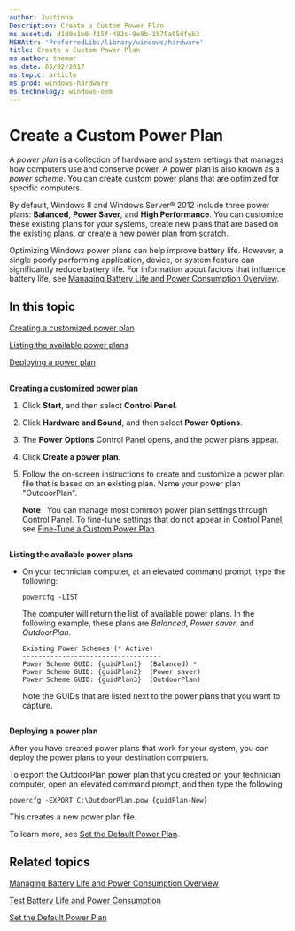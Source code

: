 ```yaml
---
author: Justinha
Description: Create a Custom Power Plan
ms.assetid: d1d0e1b0-f15f-482c-9e9b-1b75a05dfeb3
MSHAttr: 'PreferredLib:/library/windows/hardware'
title: Create a Custom Power Plan
ms.author: themar
ms.date: 05/02/2017
ms.topic: article
ms.prod: windows-hardware
ms.technology: windows-oem
---
```


# Create a Custom Power Plan


A *power plan* is a collection of hardware and system settings that manages how computers use and conserve power. A power plan is also known as a *power scheme*. You can create custom power plans that are optimized for specific computers.

By default, Windows 8 and Windows Server® 2012 include three power plans: **Balanced**, **Power Saver**, and **High Performance**. You can customize these existing plans for your systems, create new plans that are based on the existing plans, or create a new power plan from scratch.

Optimizing Windows power plans can help improve battery life. However, a single poorly performing application, device, or system feature can significantly reduce battery life. For information about factors that influence battery life, see [Managing Battery Life and Power Consumption Overview](managing-battery-life-and-power-consumption-overview-technicalreference.md).

## <span id="In_this_topic"></span><span id="in_this_topic"></span><span id="IN_THIS_TOPIC"></span>In this topic


[Creating a customized power plan](#createcustomizedplan)

[Listing the available power plans](#listpowerplans)

[Deploying a power plan](#deploypowerplan)

## <span id="CreateCustomizedPlan"></span><span id="createcustomizedplan"></span><span id="CREATECUSTOMIZEDPLAN"></span>


**Creating a customized power plan**

1.  Click **Start**, and then select **Control Panel**.

2.  Click **Hardware and Sound**, and then select **Power Options**.

3.  The **Power Options** Control Panel opens, and the power plans appear.

4.  Click **Create a power plan**.

5.  Follow the on-screen instructions to create and customize a power plan file that is based on an existing plan. Name your power plan "OutdoorPlan".

    **Note**  
    You can manage most common power plan settings through Control Panel. To fine-tune settings that do not appear in Control Panel, see [Fine-Tune a Custom Power Plan](fine-tune-a-custom-power-plan-technicalreference.md).

## <span id="ListPowerPlans"></span><span id="listpowerplans"></span><span id="LISTPOWERPLANS"></span>


**Listing the available power plans**

-   On your technician computer, at an elevated command prompt, type the following:

    ```
    powercfg -LIST
    ```

    The computer will return the list of available power plans. In the following example, these plans are *Balanced*, *Power saver*, and *OutdoorPlan*.

    ```
    Existing Power Schemes (* Active)
    -----------------------------------
    Power Scheme GUID: {guidPlan1}  (Balanced) *
    Power Scheme GUID: {guidPlan2}  (Power saver)
    Power Scheme GUID: {guidPlan3}  (OutdoorPlan)
    ```

    Note the GUIDs that are listed next to the power plans that you want to capture.

## <span id="DeployPowerPlan"></span><span id="deploypowerplan"></span><span id="DEPLOYPOWERPLAN"></span>


**Deploying a power plan**

After you have created power plans that work for your system, you can deploy the power plans to your destination computers.

To export the OutdoorPlan power plan that you created on your technician computer, open an elevated command prompt, and then type the following

```
powercfg -EXPORT C:\OutdoorPlan.pow {guidPlan-New}
```

This creates a new power plan file.

To learn more, see [Set the Default Power Plan](set-the-default-power-plan-technicalreference.md).

## <span id="related_topics"></span>Related topics

[Managing Battery Life and Power Consumption Overview](managing-battery-life-and-power-consumption-overview-technicalreference.md)

[Test Battery Life and Power Consumption](test-battery-life-and-power-consumption-technicalreference.md)

[Set the Default Power Plan](set-the-default-power-plan-technicalreference.md)